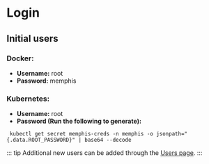 # Login

## Initial users

### Docker:

* **Username:** root
* **Password:** memphis

### Kubernetes:

* **Username:** root
* **Password (Run the following to generate):**

```
 kubectl get secret memphis-creds -n memphis -o jsonpath="{.data.ROOT_PASSWORD}" | base64 --decode
```

::: tip
Additional new users can be added through the [Users page](users.md).
:::